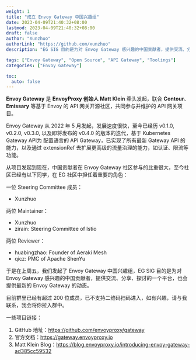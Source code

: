 ```yaml
---
weight: 1
title: "成立 Envoy Gateway 中国兴趣组"
date: 2023-04-09T21:40:32+08:00
lastmod: 2023-04-09T21:40:32+08:00
draft: false
author: "Xunzhuo"
authorLink: "https://github.com/xunzhuo"
description: "EG SIG 目的是为对 Envoy Gateway 感兴趣的中国贡献者，提供交流、分享、探讨的一个平台"

tags: ["Envoy Gateway", "Open Source", "API Gateway", "Toolings"]
categories: ["Envoy Gateway"]

toc:
  auto: false
---
```


**Envoy Gateway** 是 **EnvoyProxy 创始人 Matt Klein** 牵头发起，联合 **Contour**、**Emissary** 等基于 Envoy 的 API 网关开源社区，共同参与并维护的 API 网关项目。

Envoy Gateway 从 2022 年 5 月发起，发展速度很快，至今已经历 v0.1.0, v0.2.0, v0.3.0, 以及即将发布的 v0.4.0 的版本的迭代，基于 Kubernetes Gateway API为 配置语言的 API Gateway，已实现了所有最新 Gateway API 的能力，以及通过 extensionRef 去扩展更高级的流量治理的能力，如认证、限流等功能。

从项目发起到现在，中国贡献者在 Envoy Gateway 社区参与的比重很大，至今社区已经有以下同学，在 EG 社区中担任着重要的角色：

 一位 Steering Committee 成员：

+ Xunzhuo

两位 Maintainer：

+ Xunzhuo
+ zirain: Steering Committee of Istio

两位 Reviewer：

+ huabingzhao: Founder of Aeraki Mesh
+ qicz: PMC of Apache ShenYu

于是在上周五，我们发起了 Envoy Gateway 中国兴趣组，EG SIG 目的是为对 Envoy Gateway 感兴趣的中国贡献者，提供交流、分享、探讨的一个平台，也会提供最新的 Envoy Gateway 的动态。

目前群里已经有超过 200 位成员，已不支持二维码扫码进入，如有兴趣，请与我联系，我会将你拉入群中。

一些项目链接：

1. GitHub 地址：https://github.com/envoyproxy/gateway
2. 官方文档：https://gateway.envoyproxy.io
3. Matt Klein Blog：https://blog.envoyproxy.io/introducing-envoy-gateway-ad385cc59532
